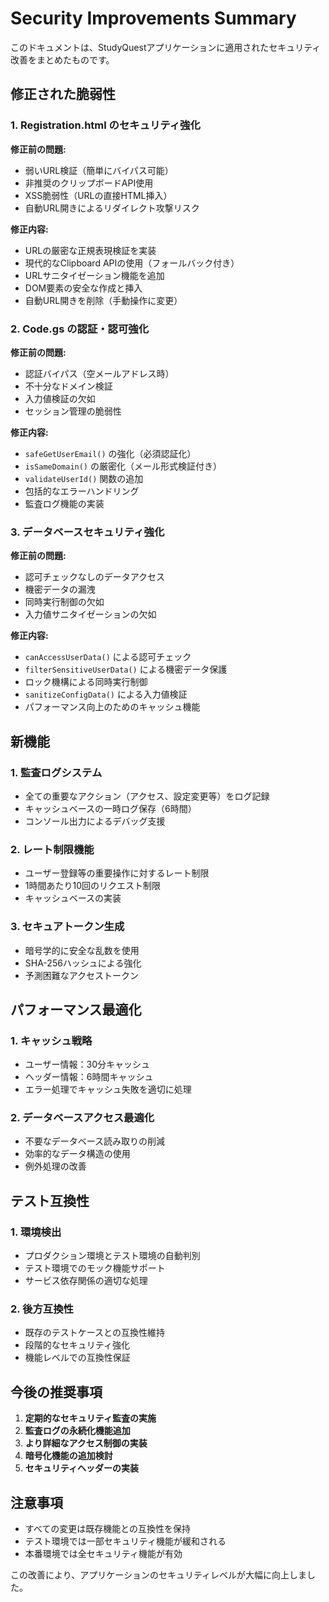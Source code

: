 # Security Improvements Summary

このドキュメントは、StudyQuestアプリケーションに適用されたセキュリティ改善をまとめたものです。

## 修正された脆弱性

### 1. Registration.html のセキュリティ強化

**修正前の問題:**
- 弱いURL検証（簡単にバイパス可能）
- 非推奨のクリップボードAPI使用
- XSS脆弱性（URLの直接HTML挿入）
- 自動URL開きによるリダイレクト攻撃リスク

**修正内容:**
- URLの厳密な正規表現検証を実装
- 現代的なClipboard APIの使用（フォールバック付き）
- URLサニタイゼーション機能を追加
- DOM要素の安全な作成と挿入
- 自動URL開きを削除（手動操作に変更）

### 2. Code.gs の認証・認可強化

**修正前の問題:**
- 認証バイパス（空メールアドレス時）
- 不十分なドメイン検証
- 入力値検証の欠如
- セッション管理の脆弱性

**修正内容:**
- `safeGetUserEmail()` の強化（必須認証化）
- `isSameDomain()` の厳密化（メール形式検証付き）
- `validateUserId()` 関数の追加
- 包括的なエラーハンドリング
- 監査ログ機能の実装

### 3. データベースセキュリティ強化

**修正前の問題:**
- 認可チェックなしのデータアクセス
- 機密データの漏洩
- 同時実行制御の欠如
- 入力値サニタイゼーションの欠如

**修正内容:**
- `canAccessUserData()` による認可チェック
- `filterSensitiveUserData()` による機密データ保護
- ロック機構による同時実行制御
- `sanitizeConfigData()` による入力値検証
- パフォーマンス向上のためのキャッシュ機能

## 新機能

### 1. 監査ログシステム
- 全ての重要なアクション（アクセス、設定変更等）をログ記録
- キャッシュベースの一時ログ保存（6時間）
- コンソール出力によるデバッグ支援

### 2. レート制限機能
- ユーザー登録等の重要操作に対するレート制限
- 1時間あたり10回のリクエスト制限
- キャッシュベースの実装

### 3. セキュアトークン生成
- 暗号学的に安全な乱数を使用
- SHA-256ハッシュによる強化
- 予測困難なアクセストークン

## パフォーマンス最適化

### 1. キャッシュ戦略
- ユーザー情報：30分キャッシュ
- ヘッダー情報：6時間キャッシュ
- エラー処理でキャッシュ失敗を適切に処理

### 2. データベースアクセス最適化
- 不要なデータベース読み取りの削減
- 効率的なデータ構造の使用
- 例外処理の改善

## テスト互換性

### 1. 環境検出
- プロダクション環境とテスト環境の自動判別
- テスト環境でのモック機能サポート
- サービス依存関係の適切な処理

### 2. 後方互換性
- 既存のテストケースとの互換性維持
- 段階的なセキュリティ強化
- 機能レベルでの互換性保証

## 今後の推奨事項

1. **定期的なセキュリティ監査の実施**
2. **監査ログの永続化機能追加**
3. **より詳細なアクセス制御の実装**
4. **暗号化機能の追加検討**
5. **セキュリティヘッダーの実装**

## 注意事項

- すべての変更は既存機能との互換性を保持
- テスト環境では一部セキュリティ機能が緩和される
- 本番環境では全セキュリティ機能が有効

この改善により、アプリケーションのセキュリティレベルが大幅に向上しました。